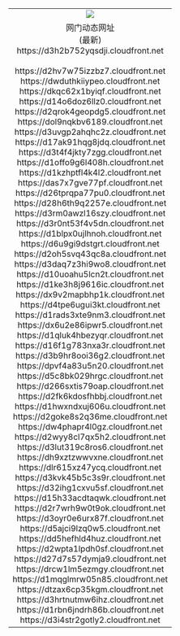 ﻿<table>
  <tr></tr>
  <tr><td colspan=2 align=center><img src="https://d3h2b752yqsdji.cloudfront.net/Up/oGate.jpg" /></td></tr>
  <tr><td colspan=2 align=center>网门动态网址<br/>(最新)
<br>https://d3h2b752yqsdji.cloudfront.net
<br/>
<br>https://d2hv7w75izzbz7.cloudfront.net
<br>https://dwduthkiiypeo.cloudfront.net
<br>https://dkqc62x1byiqf.cloudfront.net
<br>https://d14o6doz6llz0.cloudfront.net
<br>https://d2qrok4geopdg5.cloudfront.net
<br>https://dol9nqkbv6189.cloudfront.net
<br>https://d3uvgp2ahqhc2z.cloudfront.net
<br>https://d17ak91hqg8jdq.cloudfront.net
<br>https://d3t4f4jkty7zgg.cloudfront.net
<br>https://d1offo9g6l408h.cloudfront.net
<br>https://d1kzhptfl4k4l2.cloudfront.net
<br>https://das7x7gve77pf.cloudfront.net
<br>https://d26tprqpa77pu0.cloudfront.net
<br>https://d28h6th9q2257e.cloudfront.net
<br>https://d3rm0awzl16szy.cloudfront.net
<br>https://d3r0nt53f4v5dn.cloudfront.net
<br>https://d1blpx0ujlhnoh.cloudfront.net
<br>https://d6u9gi9dstgrt.cloudfront.net
<br>https://d2oh5svq43qc8a.cloudfront.net
<br>https://d3daq7z3hi9wo8.cloudfront.net
<br>https://d10uoahu5lcn2t.cloudfront.net
<br>https://d1ke3h8j9616ic.cloudfront.net
<br>https://dx9v2mapbhp1k.cloudfront.net
<br>https://d4tpe6ugui3kt.cloudfront.net
<br>https://d1rads3xte9nm3.cloudfront.net
<br>https://dx6u2e86ipwr5.cloudfront.net
<br>https://d1qluk4hbezyqr.cloudfront.net
<br>https://d16f1g783nxa3r.cloudfront.net
<br>https://d3b9hr8ooi36g2.cloudfront.net
<br>https://dpvf4a83u5n20.cloudfront.net
<br>https://d5c8bk029hrgc.cloudfront.net
<br>https://d266sxtis79oap.cloudfront.net
<br>https://d2fk6kdosfhbbj.cloudfront.net
<br>https://d1hwxndxuj606u.cloudfront.net
<br>https://d2goke8s2q36me.cloudfront.net
<br>https://dw4phapr4l0gz.cloudfront.net
<br>https://d2wyy8cl7qx5h2.cloudfront.net
<br>https://d3lut319c8ros6.cloudfront.net
<br>https://dh9xztzwwvxne.cloudfront.net
<br>https://dlr615xz47ycq.cloudfront.net
<br>https://d3kvk45b5c3s9r.cloudfront.net
<br>https://d32ihg1cxvu5sf.cloudfront.net
<br>https://d15h33acdtaqwk.cloudfront.net
<br>https://d2r7wrh9w0t9ok.cloudfront.net
<br>https://d3oyr0e6urx87f.cloudfront.net
<br>https://d5ajci9lzq0w5.cloudfront.net
<br>https://dd5hefhld4huz.cloudfront.net
<br>https://d2wpta1lpdh0sf.cloudfront.net
<br>https://d27d7s57dymja9.cloudfront.net
<br>https://drcw1lm5ezmgy.cloudfront.net
<br>https://d1mqglmrw05n85.cloudfront.net
<br>https://dtzax6cp35kgm.cloudfront.net
<br>https://d3hrtnutmw6ihz.cloudfront.net
<br>https://d1rbn6jndrh86b.cloudfront.net
<br>https://d3i4str2gotly2.cloudfront.net
    </td>
  </tr>
</table>
